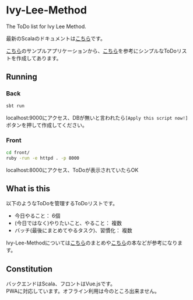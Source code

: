 # Ivy-Lee-Method
The ToDo list for Ivy Lee Method.

最新のScalaのドキュメントは[こちら](https://www.playframework.com/documentation/2.6.x/Home)です。

[こちら](https://github.com/playframework/play-scala-starter-example)のサンプルアプリケーションから、[こちら](https://qiita.com/yuichi0301/items/ead86d0251b954f07935)を参考にシンプルなToDoリストを作成してあります。

## Running
### Back
```bash
sbt run
```
localhost:9000にアクセス、DBが無いと言われたら`[Apply this script now!]`ボタンを押して作成してください。

### Front

```bash
cd front/
ruby -run -e httpd . -p 8000
```
localhost:8000にアクセス、ToDoが表示されていたらOK

## What is this
以下のようなToDoを管理するToDoリストです。
* 今日やること： 6個
* (今日ではなく)やりたいこと、やること： 複数
* バッチ(最後にまとめてやるタスク)、習慣化： 複数

Ivy-Lee-Methodについては[こちら](https://matome.naver.jp/odai/2150318003473236501)のまとめや[こちら](https://www.amazon.co.jp/dp/4761271760)の本などが参考になります。

## Constitution
バックエンドはScala、フロントはVue.jsです。  
PWAに対応しています。オフライン利用は今のところ出来ません。
